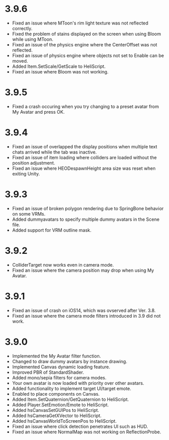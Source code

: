 # 3.9.6
- Fixed an issue where MToon's rim light texture was not reflected correctly.
- Fixed the problem of stains displayed on the screen when using Bloom while using MToon.
- Fixed an issue of the physics engine where the CenterOffset was not reflected.
- Fixed an issue of physics engine where objects not set to Enable can be moved.
- Added Item.SetScale/GetScale to HeliScript.
- Fixed an issue where Bloom was not working.

# 3.9.5
- Fixed a crash occuring when you try changing to a preset avatar from My Avatar and press OK.

# 3.9.4
- Fixed an issue of overlapped the display positions when multiple text chats arrived while the tab was inactive.
- Fixed an issue of item loading where colliders are loaded without the position adjustment.
- Fixed an issue where HEODespawnHeight area size was reset when exiting Unity.

# 3.9.3
- Fixed an issue of broken polygon rendering due to SpringBone behavior on some VRMs.
- Added dummyavatars to specify multiple dummy avatars in the Scene file.
- Added support for VRM outline mask.

# 3.9.2
- ColliderTarget now works even in camera mode.
- Fixed an issue where the camera position may drop when using My Avatar.

# 3.9.1
- Fixed an issue of crash on iOS14, which was ovserved after Ver. 3.8.
- Fixed an issue where the camera mode filters introduced in 3.9 did not work.

# 3.9.0
- Implemented the My Avatar filter function.
- Changed to draw dummy avatars by instance drawing.
- Implemented Canvas dynamic loading feature.
- Improved PBR of StandardShader.
- Added mono/sepia filters for camera modes.
- Your own avatar is now loaded with priority over other avatars.
- Added functionality to implement target UI/target emote.
- Enabled to place components on Canvas.
- Added Item.SetQuaternion/GetQuaternion to HeliScript.
- Added Player.SetEmotion/Emote to HeliScript.
- Added hsCanvasSetGUIPos to HeliScript.
- Added hsCameraGetXVector to HeliScript.
- Added hsCanvasWorldToScreenPos to HeliScript.
- Fixed an issue where click detection penetrates UI such as HUD.
- Fixed an issue where NormalMap was not working on ReflectionProbe.